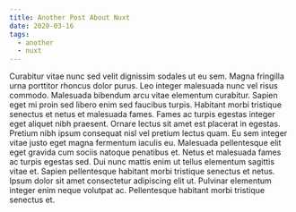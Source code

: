 ```yaml
---
title: Another Post About Nuxt
date: 2020-03-16
tags:
  - another
  - nuxt
---
```


Curabitur vitae nunc sed velit dignissim sodales ut eu sem. Magna fringilla urna porttitor rhoncus dolor purus. Leo integer malesuada nunc vel risus commodo. Malesuada bibendum arcu vitae elementum curabitur. Sapien eget mi proin sed libero enim sed faucibus turpis. Habitant morbi tristique senectus et netus et malesuada fames. Fames ac turpis egestas integer eget aliquet nibh praesent. Ornare lectus sit amet est placerat in egestas. Pretium nibh ipsum consequat nisl vel pretium lectus quam. Eu sem integer vitae justo eget magna fermentum iaculis eu. Malesuada pellentesque elit eget gravida cum sociis natoque penatibus et. Netus et malesuada fames ac turpis egestas sed. Dui nunc mattis enim ut tellus elementum sagittis vitae et. Sapien pellentesque habitant morbi tristique senectus et netus. Ipsum dolor sit amet consectetur adipiscing elit ut. Pulvinar elementum integer enim neque volutpat ac. Pellentesque habitant morbi tristique senectus et.
